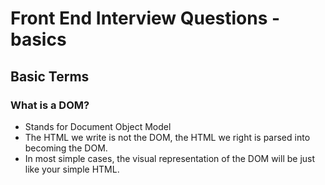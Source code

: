 # Front End Interview Questions -  basics

## Basic Terms

### What is a DOM?

- Stands for Document Object Model
- The HTML we write is not the DOM, the HTML we right is parsed into becoming the DOM.
- In most simple cases, the visual representation of the DOM will be just like your simple HTML.
